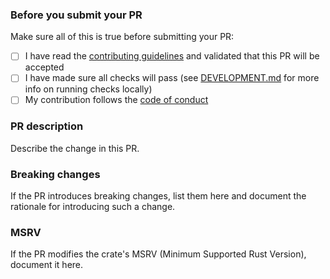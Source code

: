 ### Before you submit your PR

Make sure all of this is true before submitting your PR:

- [ ] I have read the [contributing guidelines](../CONTRIBUTING.md) and validated that this PR will be accepted
- [ ] I have made sure all checks will pass (see [DEVELOPMENT.md](../DEVELOPMENT.md) for more info on running checks locally)
- [ ] My contribution follows the [code of conduct](../CODE_OF_CONDUCT.md)

### PR description

Describe the change in this PR.

### Breaking changes

If the PR introduces breaking changes, list them here and document the rationale for introducing such a change.

### MSRV

If the PR modifies the crate's MSRV (Minimum Supported Rust Version), document it here.
